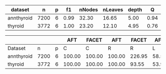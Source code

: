 | dataset | n | p | f1 | nNodes | nLeaves | depth | Q | J |
|---------|---|---|----|--------|---------|-------|---|---|
| annthyroid | 7200 | 6 | 0.99 | 32.30 | 16.65 | 5.00 | 0.94 | 0.91 |
| thyroid | 3772 | 6 | 1.00 | 23.20 | 12.10 | 4.95 | 0.76 | 0.76 |


|            |       |     | AFT    | FACET  | AFT   | FACET | AFT   | FACET | AFT   | FACET  |
| ---------- | ----- | --- | ------ | ------ | ----- | ----- | ----- | ----- | ----- | ------ |
| Dataset    | n     | p   | C      | C      | R     | R     | L     | L     | D     | D      |
| annthyroid | 7200 | 6 | 100.00 | 100.00 | 100.00 | 226.95 | 58.58 | 9500.02 | 1.68 | 1.46 | 2.03 | 0.89 | 0.71 | 0.68 |
| thyroid | 3772 | 6 | 100.00 | 100.00 | 100.00 | 93.55 | 53.91 | 3820.07 | 1.99 | 1.82 | 2.52 | 3.70 | 3.85 | 3.50 |
